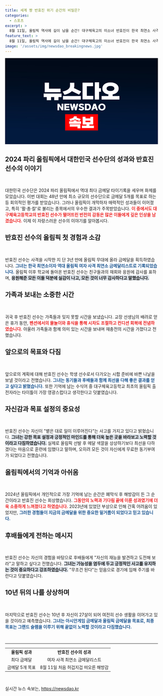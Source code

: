 ```yaml
---
title: 세계 짱 반효진 위기 순간의 비밀은?
categories:
  - 스포츠
excerpt: >
  8월 11일, 올림픽 역사에 길이 남을 순간! 대구체육고의 미소녀 반효진이 한국 최연소 사격 금메달리스트로 거듭났습니다. 그녀의 의지와 꿈이 반전 드라마를 만들어냈습니다. 지금 바로 그 감동을 확인하세요!
feature_text: >
  8월 11일, 올림픽 역사에 길이 남을 순간! 대구체육고의 미소녀 반효진이 한국 최연소 사격 금메달리스트로 거듭났습니다. 그녀의 의지와 꿈이 반전 드라마를 만들어냈습니다. 지금 바로 그 감동을 확인하세요!
image: '/assets/img/newsdao_breakingnews.jpg'
---
```


<p><img src="/assets/img/newsdao_breakingnews.jpg" alt="koreaapp 속보" /></p>

<h2 data-ke-size="size26">2024 파리 올림픽에서 대한민국 선수단의 성과와 반효진 선수의 이야기</h2>

<p data-ke-size="size16">&nbsp;</p>

<p>대한민국 선수단은 2024 파리 올림픽에서 역대 최다 금메달 타이기록을 세우며 화제를 모았습니다. 이번 대회는 48년 만에 최소 규모의 선수단으로 금메달 5개를 목표로 하는 등 회의적인 평가를 받았습니다. 그러나 올림픽이 개막하자 매력적인 성과들이 이어졌고, 특히 '활·총·칼'로 불리는 종목에서의 우수한 결과가 주목받았습니다. <b><span style="color: #ee2323;">이 중에서도 대구체육고등학교의 반효진 선수가 떨어뜨린 반전의 감동은 많은 이들에게 깊은 인상을 남겼습니다.</span></b> 이제 이 자랑스러운 선수의 이야기를 알아봅시다.</p>

<h2 data-ke-size="size26">반효진 선수의 올림픽 첫 경험과 소감</h2>

<p data-ke-size="size16">&nbsp;</p>

<p>반효진 선수는 사격을 시작한 지 단 3년 만에 올림픽 무대에 올라 금메달을 획득하였습니다. <b><span style="color: #1a5490;">그녀는 한국 최연소이자 역대 올림픽 여자 사격 최연소 금메달리스트로 기록되었습니다.</span></b> 올림픽 이후 학교에 돌아온 반효진 선수는 친구들과의 재회와 응원에 감사를 표하며, <b><span style="background-color: #21538527;">응원해준 모든 이들 덕분에 실감이 나고, 모든 것이 너무 감사하다고 말했습니다.</span></b></p>

<h2 data-ke-size="size26">가족과 보내는 소중한 시간</h2>

<p data-ke-size="size16">&nbsp;</p>

<p>귀국 후 반효진 선수는 가족들과 잊지 못할 시간을 보냈습니다. 교장 선생님의 배려로 얻은 휴가 동안, <b><span style="color: #ee2323;">펜션에서의 물놀이와 휴식을 통해 시차도 조절하고 컨디션 회복에 전념하였습니다.</span></b> 아울러 가족들과 함께 의미 있는 시간을 보내며 재충전의 시간을 가졌다고 전했습니다. </p>

<h2 data-ke-size="size26">앞으로의 목표와 다짐</h2>

<p data-ke-size="size16">&nbsp;</p>

<p>앞으로의 계획에 대해 반효진 선수는 학생 선수로서 다가오는 시합 준비에 바쁜 나날을 보낼 것이라고 전했습니다. <b><span style="color: #1a5490;">그녀는 동기들과 후배들과 함께 최선을 다해 좋은 결과를 얻고 싶다고 밝혔습니다.</span></b> 또한 기억에 남는 수식어 중 대구체육고등학교 최초의 올림픽 출전자라는 타이틀이 가장 영광스럽다고 생각한다고 덧붙였습니다.</p>

<h2 data-ke-size="size26">자신감과 목표 설정의 중요성</h2>

<p data-ke-size="size16">&nbsp;</p>

<p>반효진 선수는 자신이 "뱉은 대로 일이 이루어진다"는 사고를 가지고 있다고 밝혔습니다. <b><span style="background-color: #21538527;">그녀는 강한 목표 설정과 긍정적인 마인드를 통해 더욱 높은 곳을 바라보고 노력할 것이라고 다짐하였습니다.</span></b> 실제로 올림픽 선발 후 메달 색깔을 상상하기보다 최선을 다하겠다는 마음으로 훈련에 임했다고 말하며, 오히려 모든 것이 자신에게 무료한 동기부여가 되었다고 전했습니다.</p>

<h2 data-ke-size="size26">올림픽에서의 기억과 아쉬움</h2>

<p data-ke-size="size16">&nbsp;</p>

<p>2024년 올림픽에서 개인적으로 가장 기억에 남는 순간은 폐막식 후 해방감이 든 그 순간이라고 반효진 선수는 회상했습니다. <b><span style="color: #ee2323;">그동안의 노력과 기다림 끝에 이룬 성과였기에 더욱 소중하게 느껴졌다고 하였습니다.</span></b> 2023년에 있었던 부상으로 인해 간혹 어려움이 있었지만, <b><span style="color: #1a5490;">그러한 경험들이 지금의 금메달을 위한 중요한 밑거름이 되었다고 믿고 있습니다.</span></b></p>

<h2 data-ke-size="size26">후배들에게 전하는 메시지</h2>

<p data-ke-size="size16">&nbsp;</p>

<p>반효진 선수는 자신의 경험을 바탕으로 후배들에게 "자신의 재능을 발견하고 도전해 보라"고 말하고 싶다고 전했습니다. <b><span style="background-color: #21538527;">그녀는 가능성을 염두에 두고 긍정적인 사고를 유지하는 것이 중요하다고 강조하였습니다.</span></b> "무조건 된다"는 믿음으로 경기에 임해 주기를 바란다고 덧붙였습니다.</p>

<h2 data-ke-size="size26">10년 뒤의 나를 상상하며</h2>

<p data-ke-size="size16">&nbsp;</p>

<p>마지막으로 반효진 선수는 10년 후 자신이 27살이 되어 여전히 선수 생활을 이어가고 있을 것이라고 예측했습니다. <b><span style="color: #1a5490;">그녀는 아시안게임 금메달과 올림픽 금메달을 목표로, 최종 목표는 그랜드 슬램을 이루기 위해 끝없이 노력할 것이라고 다짐했습니다.</span></b> </p>

<p data-ke-size="size16">&nbsp;</p>

<hr>

<table style="width: 100%; border-collapse: collapse;">
  <tr>
    <td style="text-align: center; height: 17px;"><b>올림픽 성과</b></td>
    <td style="text-align: center; height: 17px;"><b>반효진 선수의 성과</b></td>
  </tr>
  <tr>
    <td style="text-align: center; height: 17px;">최다 금메달</td>
    <td style="text-align: center; height: 17px;">여자 사격 최연소 금메달리스트</td>
  </tr>
  <tr>
    <td style="text-align: center; height: 17px;">금메달 5개 목표</td>
    <td style="text-align: center; height: 17px;">8월 11일 처음 허겁지겁 떠오른 해방감</td>
  </tr>
</table>

<p data-ke-size="size16">&nbsp;</p>
실시간 뉴스 속보는, <a href="https://newsdao.kr" rel="dofollow">https://newsdao.kr</a>


